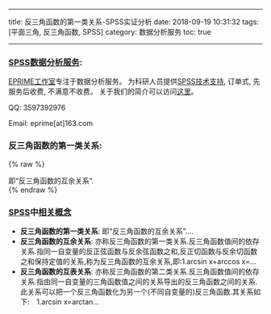 
---
title: 反三角函数的第一类关系-SPSS实证分析
date: 2018-09-19 10:31:32
tags: [平面三角, 反三角函数, SPSS]
category: 数据分析服务
toc: true

---



<span></span>
<!-- more -->

### [SPSS](/tags/SPSS/)[数据分析服务](/categories/数据分析服务/):
[EPRIME工作室](http://eprime.cn/)专注于数据分析服务。
为科研人员提供[SPSS技术支持](http://eprime.cn/2018/08/18/EPRIME工作室SPSS代做服务详情/), 订单式, 先服务后收费, 不满意不收费。
关于我们的简介可以访问[这里](http://eprime.cn/2018/08/17/关于EPRIME工作室/)。

QQ: 3597392976

Email: eprime[at]163.com



### 反三角函数的第一类关系:

{% raw %}
<div class="p1">即“反三角函数的互余关系”.</div>
{% endraw %}



### [SPSS](/tags/SPSS/)中[相关概念](/categories/数据分析服务)

- **反三角函数的第一类关系**: 即“反三角函数的互余关系”....
- **反三角函数的互余关系**: 亦称反三角函数的第一类关系.反三角函数值间的依存关系.指同一自变量的反正弦函数与反余弦函数之和,反正切函数与反余切函数之和保持定值的关系,称为反三角函数的互余关系,即:1.arcsin x+arccos x=...
- **反三角函数的互表关系**: 亦称反三角函数的第二类关系.反三角函数值间的依存关系.指由同一自变量的三角函数值之间的关系导出的反三角函数之间的关系.此关系可以把一个反三角函数化为另一个(不同自变量的)反三角函数.其关系如下:　1.arcsin x=arctan...





